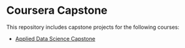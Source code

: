 # Coursera Capstone

This repository includes capstone projects for the following courses:

* [Applied Data Science Capstone](https://www.coursera.org/learn/applied-data-science-capstone/)
